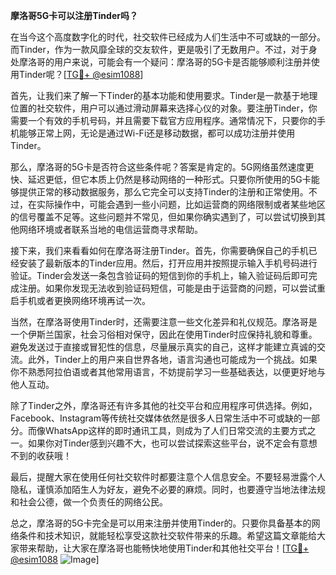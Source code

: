 **摩洛哥5G卡可以注册Tinder吗？**

在当今这个高度数字化的时代，社交软件已经成为人们生活中不可或缺的一部分。而Tinder，作为一款风靡全球的交友软件，更是吸引了无数用户。不过，对于身处摩洛哥的用户来说，可能会有一个疑问：摩洛哥的5G卡是否能够顺利注册并使用Tinder呢？[[TG💪+ @esim1088](https://t.me/s/esim1088)]

首先，让我们来了解一下Tinder的基本功能和使用要求。Tinder是一款基于地理位置的社交软件，用户可以通过滑动屏幕来选择心仪的对象。要注册Tinder，你需要一个有效的手机号码，并且需要下载官方应用程序。通常情况下，只要你的手机能够正常上网，无论是通过Wi-Fi还是移动数据，都可以成功注册并使用Tinder。

那么，摩洛哥的5G卡是否符合这些条件呢？答案是肯定的。5G网络虽然速度更快、延迟更低，但它本质上仍然是移动网络的一种形式。只要你所使用的5G卡能够提供正常的移动数据服务，那么它完全可以支持Tinder的注册和正常使用。不过，在实际操作中，可能会遇到一些小问题，比如运营商的网络限制或者某些地区的信号覆盖不足等。这些问题并不常见，但如果你确实遇到了，可以尝试切换到其他网络环境或者联系当地的电信运营商寻求帮助。

接下来，我们来看看如何在摩洛哥注册Tinder。首先，你需要确保自己的手机已经安装了最新版本的Tinder应用。然后，打开应用并按照提示输入手机号码进行验证。Tinder会发送一条包含验证码的短信到你的手机上，输入验证码后即可完成注册。如果你发现无法收到验证码短信，可能是由于运营商的问题，可以尝试重启手机或者更换网络环境再试一次。

当然，在摩洛哥使用Tinder时，还需要注意一些文化差异和礼仪规范。摩洛哥是一个伊斯兰国家，社会习俗相对保守，因此在使用Tinder时应保持礼貌和尊重。避免发送过于直接或冒犯性的信息，尽量展示真实的自己，这样才能建立真诚的交流。此外，Tinder上的用户来自世界各地，语言沟通也可能成为一个挑战。如果你不熟悉阿拉伯语或者其他常用语言，不妨提前学习一些基础表达，以便更好地与他人互动。

除了Tinder之外，摩洛哥还有许多其他的社交平台和应用程序可供选择。例如，Facebook、Instagram等传统社交媒体依然是很多人日常生活中不可或缺的一部分。而像WhatsApp这样的即时通讯工具，则成为了人们日常交流的主要方式之一。如果你对Tinder感到兴趣不大，也可以尝试探索这些平台，说不定会有意想不到的收获哦！

最后，提醒大家在使用任何社交软件时都要注意个人信息安全。不要轻易泄露个人隐私，谨慎添加陌生人为好友，避免不必要的麻烦。同时，也要遵守当地法律法规和社会公德，做一个负责任的网络公民。

总之，摩洛哥的5G卡完全是可以用来注册并使用Tinder的。只要你具备基本的网络条件和技术知识，就能轻松享受这款社交软件带来的乐趣。希望这篇文章能给大家带来帮助，让大家在摩洛哥也能畅快地使用Tinder和其他社交平台！[[TG💪+ @esim1088](https://t.me/s/esim1088) ![Image](https://i.postimg.cc/4NQfJmqS/Snipaste-2025-05-13-00-14-12.png)]